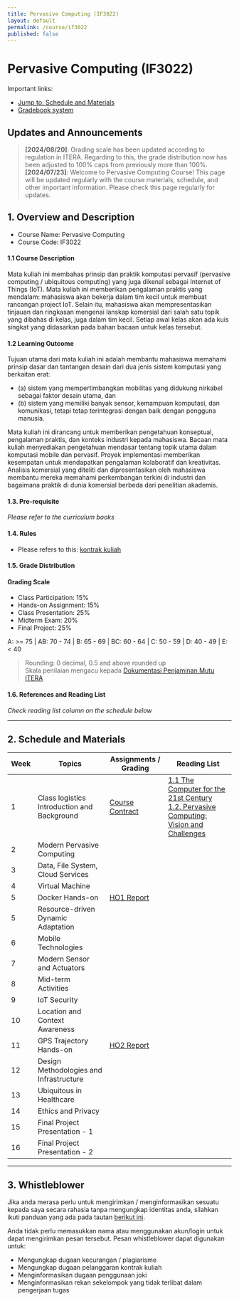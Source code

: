 ```yaml
---
title: Pervasive Computing (IF3022)
layout: default
permalink: /course/if3022
published: false
---
```


# Pervasive Computing (IF3022)

Important links:
- [Jump to: Schedule and Materials](#2-schedule-and-materials)
- [Gradebook system](https://gradebook.mctm.web.id)

## Updates and Announcements
> **[2024/08/20]**: Grading scale has been updated according to regulation in ITERA. Regarding to this, the grade distribution now has been adjusted to 100% caps from previously more than 100%. <br>
> **[2024/07/23]**: Welcome to Pervasive Computing Course! This page will be updated regularly with the course materials, schedule, and other important information. Please check this page regularly for updates.

## 1. Overview and Description
* Course Name: Pervasive Computing
* Course Code: IF3022

#### 1.1 Course Description
Mata kuliah ini membahas prinsip dan praktik komputasi pervasif (pervasive computing / ubiquitous computing) yang juga dikenal sebagai Internet of Things (IoT). Mata kuliah ini memberikan pengalaman praktis yang mendalam: mahasiswa akan bekerja dalam tim kecil untuk membuat rancangan project IoT. Selain itu, mahasiswa akan mempresentasikan tinjauan dan ringkasan mengenai lanskap komersial dari salah satu topik yang dibahas di kelas, juga dalam tim kecil. Setiap awal kelas akan ada kuis singkat yang didasarkan pada bahan bacaan untuk kelas tersebut.

#### 1.2 Learning Outcome
Tujuan utama dari mata kuliah ini adalah membantu mahasiswa memahami prinsip dasar dan tantangan desain dari dua jenis sistem komputasi yang berkaitan erat:
- (a) sistem yang mempertimbangkan mobilitas yang didukung nirkabel sebagai faktor desain utama, dan
- (b) sistem yang memiliki banyak sensor, kemampuan komputasi, dan komunikasi, tetapi tetap terintegrasi dengan baik dengan pengguna manusia.

Mata kuliah ini dirancang untuk memberikan pengetahuan konseptual, pengalaman praktis, dan konteks industri kepada mahasiswa. Bacaan mata kuliah menyediakan pengetahuan mendasar tentang topik utama dalam komputasi mobile dan pervasif. Proyek implementasi memberikan kesempatan untuk mendapatkan pengalaman kolaboratif dan kreativitas. Analisis komersial yang diteliti dan dipresentasikan oleh mahasiswa membantu mereka memahami perkembangan terkini di industri dan bagaimana praktik di dunia komersial berbeda dari penelitian akademis.

#### 1.3. Pre-requisite

_Please refer to the curriculum books_

#### 1.4. Rules
- Please refers to this: [kontrak kuliah](/course/rules)

#### 1.5. Grade Distribution

#### Grading Scale
- Class Participation: 15%
- Hands-on Assignment: 15%
- Class Presentation: 25%
- Midterm Exam: 20%
- Final Project: 25%

A: >= 75 | AB: 70 - 74 | B: 65 - 69 | BC: 60 - 64 | C: 50 - 59 | D: 40 - 49 | E: < 40
> Rounding: 0 decimal, 0.5 and above rounded up<br>
> Skala penilaian mengacu kepada [Dokumentasi Penjaminan Mutu ITERA](https://drive.google.com/file/d/10VZkyxliXRRgUDNiM0GQVzJ6BB3MYmiJ/view?usp=sharing)




#### 1.6. References and Reading List
_Check reading list column on the schedule below_

---

## 2. Schedule and Materials

| Week | Topics                                         | Assignments / Grading | Reading List                                                                                                                                                                                                                          |
| ---- | ---------------------------------------------- | --------------------- | ------------------------------------------------------------------------------------------------------------------------------------------------------------------------------------------------------------------------------------- |
| 1    | Class logistics<br>Introduction and Background | [Course Contract]()   | [1.1 The Computer for the 21st Century](https://www.cs.cmu.edu/~15-821/assets/READINGS/PAPERS/weiser1991.pdf)<br>[1.2. Pervasive Computing: Vision and Challenges](https://www.cs.cmu.edu/~15-821/assets/READINGS/PAPERS/satya2001.pdf) |
| 2    | Modern Pervasive Computing                     |                       |                                                                                                                                                                                                                                       |
| 3    | Data, File System, Cloud Services              |                       |                                                                                                                                                                                                                                       |
| 4    | Virtual Machine                                |                       |                                                                                                                                                                                                                                       |
| 5    | Docker Hands-on                                | [HO1 Report]()        |                                                                                                                                                                                                                                       |
| 5    | Resource-driven Dynamic Adaptation             |                       |                                                                                                                                                                                                                                       |
| 6    | Mobile Technologies                            |                       |                                                                                                                                                                                                                                       |
| 7    | Modern Sensor and Actuators                    |                       |                                                                                                                                                                                                                                       |
| 8    | Mid-term Activities                            |                       |                                                                                                                                                                                                                                       |
| 9    | IoT Security                                   |                       |                                                                                                                                                                                                                                       |
| 10   | Location and Context Awareness                 |                       |                                                                                                                                                                                                                                       |
| 11   | GPS Trajectory Hands-on                        | [HO2 Report]()        |                                                                                                                                                                                                                                       |
| 12   | Design Methodologies and Infrastructure        |                       |                                                                                                                                                                                                                                       |
| 13   | Ubiquitous in Healthcare                       |                       |                                                                                                                                                                                                                                       |
| 14   | Ethics and Privacy                             |                       |                                                                                                                                                                                                                                       |
| 15   | Final Project Presentation - 1                 |                       |                                                                                                                                                                                                                                       |
| 16   | Final Project Presentation - 2                 |                       |                                                                                                                                                                                                                                       |


---
## 3. Whistleblower
Jika anda merasa perlu untuk mengirimkan / menginformasikan sesuatu kepada saya secara rahasia tanpa mengungkap identitas anda, silahkan ikuti panduan yang ada pada tautan [berikut ini](/contact/anon).

Anda tidak perlu memasukkan nama atau menggunakan akun/login untuk dapat mengirimkan pesan tersebut. Pesan whistleblower dapat digunakan untuk:
- Mengungkap dugaan kecurangan / plagiarisme
- Mengungkap dugaan pelanggaran kontrak kuliah
- Menginformasikan dugaan penggunaan joki
- Menginformasikan rekan sekelompok yang tidak terlibat dalam pengerjaan tugas